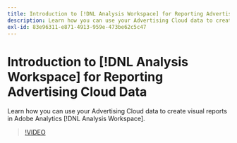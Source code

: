 ```yaml
---
title: Introduction to [!DNL Analysis Workspace] for Reporting Advertising Cloud Data
description: Learn how you can use your Advertising Cloud data to create visual reports in Adobe Analytics [!DNL Analysis Workspace].
exl-id: 83e96311-e871-4913-959e-473be62c5c47
---
```

# Introduction to [!DNL Analysis Workspace] for Reporting Advertising Cloud Data

Learn how you can use your Advertising Cloud data to create visual reports in Adobe Analytics [!DNL Analysis Workspace].

>[!VIDEO](https://video.tv.adobe.com/v/33492)
